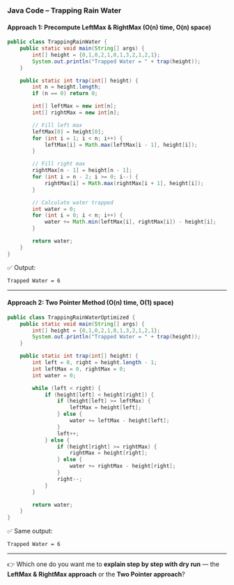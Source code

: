 
### Java Code – Trapping Rain Water

#### Approach 1: Precompute LeftMax & RightMax (O(n) time, O(n) space)

```java
public class TrappingRainWater {
    public static void main(String[] args) {
        int[] height = {0,1,0,2,1,0,1,3,2,1,2,1};
        System.out.println("Trapped Water = " + trap(height));
    }

    public static int trap(int[] height) {
        int n = height.length;
        if (n == 0) return 0;

        int[] leftMax = new int[n];
        int[] rightMax = new int[n];

        // Fill left max
        leftMax[0] = height[0];
        for (int i = 1; i < n; i++) {
            leftMax[i] = Math.max(leftMax[i - 1], height[i]);
        }

        // Fill right max
        rightMax[n - 1] = height[n - 1];
        for (int i = n - 2; i >= 0; i--) {
            rightMax[i] = Math.max(rightMax[i + 1], height[i]);
        }

        // Calculate water trapped
        int water = 0;
        for (int i = 0; i < n; i++) {
            water += Math.min(leftMax[i], rightMax[i]) - height[i];
        }

        return water;
    }
}
```

✅ Output:

```
Trapped Water = 6
```

---

#### Approach 2: Two Pointer Method (O(n) time, O(1) space)

```java
public class TrappingRainWaterOptimized {
    public static void main(String[] args) {
        int[] height = {0,1,0,2,1,0,1,3,2,1,2,1};
        System.out.println("Trapped Water = " + trap(height));
    }

    public static int trap(int[] height) {
        int left = 0, right = height.length - 1;
        int leftMax = 0, rightMax = 0;
        int water = 0;

        while (left < right) {
            if (height[left] < height[right]) {
                if (height[left] >= leftMax) {
                    leftMax = height[left];
                } else {
                    water += leftMax - height[left];
                }
                left++;
            } else {
                if (height[right] >= rightMax) {
                    rightMax = height[right];
                } else {
                    water += rightMax - height[right];
                }
                right--;
            }
        }

        return water;
    }
}

```

✅ Same output:

```
Trapped Water = 6
```

---

👉 Which one do you want me to **explain step by step with dry run** —
the **LeftMax & RightMax approach** or the **Two Pointer approach**?

